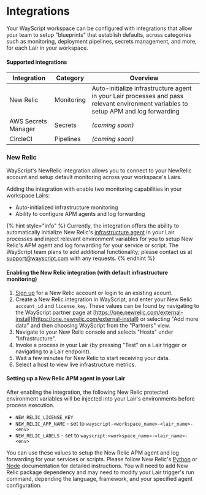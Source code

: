 # Integrations

Your WayScript workspace can be configured with integrations that allow your team to setup "blueprints" that establish defaults, across categories such as monitoring, deployment pipelines, secrets management, and more, for each Lair in your workspace.&#x20;

#### Supported integrations

| Integration         | Category   | Overview                                                                                                                            |
| ------------------- | ---------- | ----------------------------------------------------------------------------------------------------------------------------------- |
| New Relic           | Monitoring | Auto-initialize infrastructure agent in your Lair processes and pass relevant environment variables to setup APM and log forwarding |
| AWS Secrets Manager | Secrets    | _(coming soon)_                                                                                                                     |
| CircleCI            | Pipelines  | _(coming soon)_                                                                                                                     |



### New Relic

WayScript's NewRelic integration allows you to connect to your NewRelic account and setup default monitoring across your workspace's Lairs.&#x20;

Adding the integration with enable two monitoring capabilities in your workspace Lairs:

* Auto-initialized infrastructure monitoring
* Ability to configure APM agents and log forwarding

{% hint style="info" %}
Currently, the integration offers the ability to automatically initialize New Relic's [infrastructure agent](https://docs.newrelic.com/docs/infrastructure/infrastructure-monitoring/get-started/get-started-infrastructure-monitoring) in your Lair processes and inject relevant environment variables for you to setup New Relic's APM agent and log forwarding for your service or script. The WayScript team plans to add additional functionality; please contact us  at [support@wayscript.com](mailto:support@wayscript.com) with any requests.&#x20;
{% endhint %}

#### Enabling the New Relic integration (with default infrastructure monitoring)

1. [Sign up](https://newrelic.com/signup/) for a New Relic account or login to an existing acount.
2. Create a New Relic integration in WayScript, and enter your New Relic `account_id` and `license_key`. These values can be found by navigating to the WayScript partner page at [https://one.newrelic.com/external-install](https://one.newrelic.com/external-install) or selecting "Add more data" and then choosing WayScript from the "Partners" view.&#x20;
3. Navigate to your New Relic console and selects "Hosts" under "Infrastructure".
4. Invoke a process in your Lair (by pressing "Test" on a Lair trigger or navigating to a Lair endpoint).
5. Wait a few minutes for New Relic to start receiving your data.
6. Select a host to view live infrastructure metrics.&#x20;

#### Setting up a New Relic APM agent in your Lair

After enabling the integration, the following New Relic protected environment variables will be injected into your Lair's environments before process execution.&#x20;

* `NEW_RELIC_LICENSE_KEY`&#x20;
* `NEW_RELIC_APP_NAME` - set to `wayscript-<workspace_name>-<lair_name>-<env>`
* `NEW_RELIC_LABELS` - set to `wayscript:<workspace_name>-<lair_name>-<env>`&#x20;

You can use these values to setup the New Relic APM agent and log forwarding for your services or scripts. Please follow New Relic's [Python](https://docs.newrelic.com/docs/apm/agents/python-agent/installation/standard-python-agent-install) or [Node](https://docs.newrelic.com/docs/apm/agents/nodejs-agent/installation-configuration/install-nodejs-agent) documentation for detailed instructions. You will need to add New Relic package dependency and may need to modify your Lair trigger's run command, depending the language, framework, and your specified agent configuration.&#x20;
